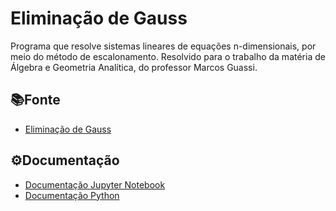 
# Eliminação de Gauss
Programa que resolve sistemas lineares de equações n-dimensionais, por meio do método de escalonamento. Resolvido para o trabalho da matéria de Álgebra e Geometria Analítica, do professor Marcos Guassi.

## 📚Fonte

- [Eliminação de Gauss](https://pt.wikipedia.org/wiki/Elimina%C3%A7%C3%A3o_de_Gauss)

## ⚙️Documentação

- [Documentação Jupyter Notebook](https://docs.jupyter.org/en/latest/)
- [Documentação Python](https://docs.python.org/pt-br/3/)



